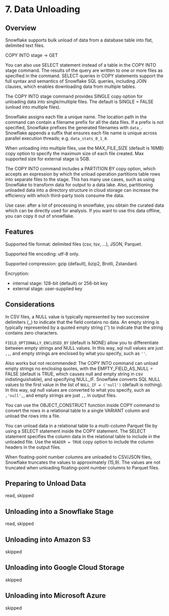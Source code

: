 # 7. Data Unloading
## Overview
Snowflake supports bulk unload of data from a database table into flat, delimited text files.

COPY INTO stage -> GET

You can also use SELECT statement instead of a table in the COPY INTO stage command. The results of the query are written to one or more files as specified in the command. SELECT queries in COPY statements support the full syntax and semantics of Snowflake SQL queries, including JOIN clauses, which enables downloading data from multiple tables.

The COPY INTO stage command provides SINGLE copy option for unloading data into single/multiple files. The default is SINGLE = FALSE (unload into multiple files).

Snowflake assigns each file a unique name. The location path in the command can contain a filename prefix for all the data files. If a prefix is not specified, Snowflake prefixes the generated filenames with `data_`. Snowflake appends a suffix that ensures each file name is unique across parallel execution threads; e.g. `data_stats_0_1_0`.

When unloading into multiple files, use the MAX_FILE_SIZE (default is 16MB) copy option to specify the maximum size of each file created. Max supported size for external stage is 5GB. 

The COPY INTO command includes a PARTITION BY copy option, which accepts an expression by which the unload operation partitions table rows into separate files to the stage. This has many use cases, such as using Snowflake to transform data for output to a data lake. Also, partitioning unloaded data into a directory structure in cloud storage can increase the efficiency with which third-party tools consume the data. 

Use case: after a lot of processing in snowflake, you obtain the curated data which can be directly used for analysis. If you want to use this data offline, you can copy it out of snowflake.  

## Features
Supported file format: delimited files (csv, tsv, ...), JSON, Parquet. 

Supported file encoding: utf-8 only. 

Supported compression: gzip (default), bzip2, Brotli, Zstandard. 

Encryption:
- internal stage: 128-bit (default) or 256-bit key
- external stage: user-supplied key

## Considerations
In CSV files, a NULL value is typically represented by two successive delimiters (,,) to indicate that the field contains no data. An empty string is typically represented by a quoted empty string ('') to indicate that the string contains zero characters. 

`FIELD_OPTIONALLY_ENCLOSED_BY` (default is NONE) allow you to differentiate between empty strings and NULL values. In this way, sql null values are just `,,`, and empty strings are enclosed by what you specify, such as `''`. 

Also works but not recommended: The COPY INTO command can unload empty strings no enclosing quotes, with the EMPTY_FIELD_AS_NULL = FALSE (default is TRUE, which causes null and empty string in csv indistinguishable), and specifying NULL_IF. Snowflake converts SQL NULL values to the first value in the list of `NULL_IF = ('null')` (default is nothing). In this way, sql null values are converted to what you specify, such as `,'null',`, and empty strings are just `,,` in output files. 

You can use the OBJECT_CONSTRUCT function inside COPY command to convert the rows in a relational table to a single VARIANT column and unload the rows into a file.

You can unload data in a relational table to a multi-column Parquet file by using a SELECT statement inside the COPY statement. The SELECT statement specifies the column data in the relational table to include in the unloaded file. Use the `HEADER = TRUE` copy option to include the column headers in the output files.

When floating-point number columns are unloaded to CSV/JSON files, Snowflake truncates the values to approximately (15,9). The values are not truncated when unloading floating-point number columns to Parquet files.

## Preparing to Unload Data
read, skipped

## Unloading into a Snowflake Stage
read, skipped

## Unloading into Amazon S3
skipped

## Unloading into Google Cloud Storage
skipped

## Unloading into Microsoft Azure
skipped

